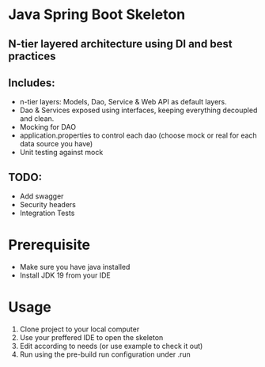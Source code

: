 # Java Spring Boot Skeleton
## N-tier layered architecture using DI and best practices

## Includes:
- n-tier layers: Models, Dao, Service & Web API as default layers.
- Dao & Services exposed using interfaces, keeping everything decoupled and clean.
- Mocking for DAO
- application.properties to control each dao (choose mock or real for each data source you have)
- Unit testing against mock

## TODO:
- Add swagger
- Security headers
- Integration Tests

# Prerequisite
- Make sure you have java installed
- Install JDK 19 from your IDE

# Usage
1. Clone project to your local computer
2. Use your preffered IDE to open the skeleton
3. Edit according to needs (or use example to check it out)
4. Run using the pre-build run configuration under .run

